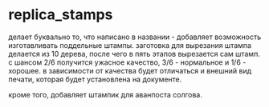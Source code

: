 # replica_stamps

делает буквально то, что написано в названии - добавляет возможность изготавливать поддельные штампы. заготовка для вырезания штампа делается из 10 дерева, после чего в пять этапов вырезается сам штамп. с шансом 2/6 получится ужасное качество, 3/6 - нормальное и 1/6 - хорошее. в зависимости от качества будет отличаться и внешний вид печати, которая будет установлена на документе. 

кроме того, добавляет штампик для аванпоста солгова.